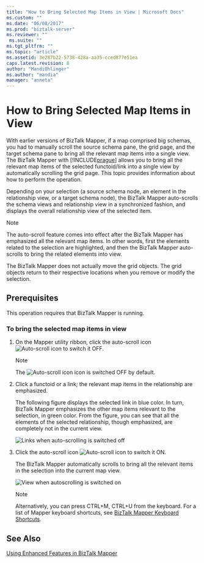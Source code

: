 ```yaml
---
title: "How to Bring Selected Map Items in View | Microsoft Docs"
ms.custom: ""
ms.date: "06/08/2017"
ms.prod: "biztalk-server"
ms.reviewer: ""
 ms.suite: ""
ms.tgt_pltfrm: ""
ms.topic: "article"
ms.assetid: 3e287b22-5738-428a-aa35-cced877e51ea
caps.latest.revision: 8
author: "MandiOhlinger"
ms.author: "mandia"
manager: "anneta"
---
```

# How to Bring Selected Map Items in View
With earlier versions of BizTalk Mapper, if a map comprised big schemas, you had to manually scroll the source schema pane, the grid page, and the target schema pane to bring all the relevant map items into a single view. The BizTalk Mapper with [!INCLUDE[prague](../includes/prague-md.md)] allows you to bring all the relevant map items of the selected functoid/link into a single view by automatically scrolling the grid page. This topic provides information about how to perform the operation.  
  
 Depending on your selection (a source schema node, an element in the relationship view, or a target schema node), the BizTalk Mapper auto-scrolls the schema views and relationship view in a synchronized fashion, and displays the overall relationship view of the selected item.  
  
> [!NOTE]
>  The auto-scroll feature comes into effect after the BizTalk Mapper has emphasized all the relevant map items. In other words, first the elements related to the selection are highlighted, and then the BizTalk Mapper auto-scrolls to bring the related elements into view.  
  
 The BizTalk Mapper does not actually move the grid objects. The grid objects return to their respective locations when you remove or modify the selection.  
  
## Prerequisites  
 This operation requires that BizTalk Mapper is running.  
  
### To bring the selected map items in view  
  
1.  On the Mapper utility ribbon, click the auto-scroll icon ![Auto&#45;scroll icon](../core/media/mapper-intelliscroll.gif "Mapper_IntelliScroll") to switch it OFF.  
  
    > [!NOTE]
    >  The ![Auto&#45;scroll icon](../core/media/mapper-intelliscroll.gif "Mapper_IntelliScroll") icon is switched OFF by default.  
  
2.  Click a functoid or a link; the relevant map items in the relationship are emphasized.  
  
     The following figure displays the selected link in blue color. In turn, BizTalk Mapper emphasizes the other map items relevant to the selection, in green color. From the figure, you can see that all the elements of the selected relationship, though emphasized, are completely not in the current view.  
  
     ![Links when auto&#45;scrolling is switched off](../core/media/autoscroll-switchoff.gif "AutoScroll_SwitchOff")  
  
3.  Click the auto-scroll icon ![Auto&#45;scroll icon](../core/media/mapper-intelliscroll.gif "Mapper_IntelliScroll") to switch it ON.  
  
     The BizTalk Mapper automatically scrolls to bring all the relevant items in the selection into the current map view.  
  
     ![View when autoscrolling is switched on](../core/media/autoscroll-switchon.gif "AutoScroll_SwitchOn")  
  
    > [!NOTE]
    >  Alternatively, you can press CTRL+M, CTRL+U from the keyboard. For a list of Mapper keyboard shortcuts, see [BizTalk Mapper Keyboard Shortcuts](../core/biztalk-mapper-keyboard-shortcuts.md).  
  
## See Also  
 [Using Enhanced Features in BizTalk Mapper](../core/using-enhanced-features-in-biztalk-mapper.md)